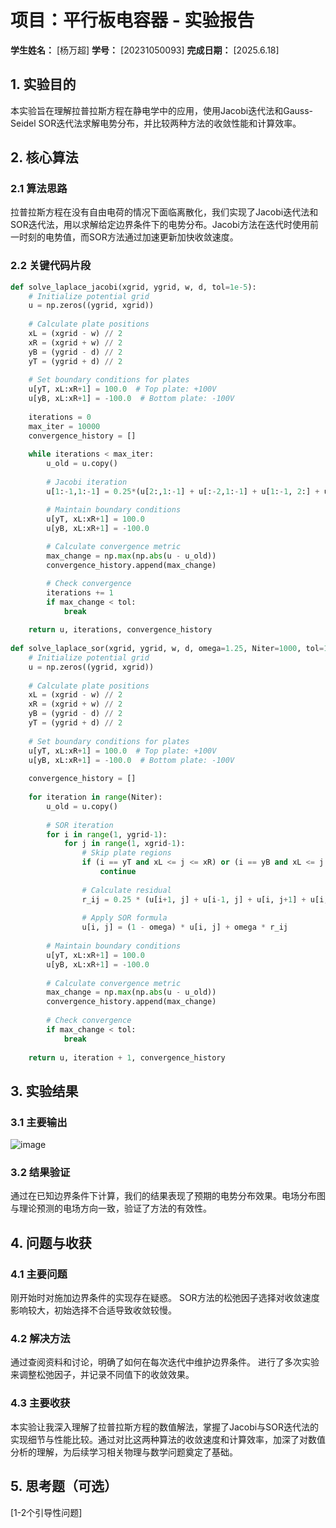 # 项目：平行板电容器 - 实验报告

**学生姓名：** [杨万超] **学号：** [20231050093] **完成日期：** [2025.6.18]

## 1. 实验目的
本实验旨在理解拉普拉斯方程在静电学中的应用，使用Jacobi迭代法和Gauss-Seidel SOR迭代法求解电势分布，并比较两种方法的收敛性能和计算效率。

## 2. 核心算法
### 2.1 算法思路
拉普拉斯方程在没有自由电荷的情况下面临离散化，我们实现了Jacobi迭代法和SOR迭代法，用以求解给定边界条件下的电势分布。Jacobi方法在迭代时使用前一时刻的电势值，而SOR方法通过加速更新加快收敛速度。

### 2.2 关键代码片段
```python
def solve_laplace_jacobi(xgrid, ygrid, w, d, tol=1e-5):
    # Initialize potential grid
    u = np.zeros((ygrid, xgrid))
    
    # Calculate plate positions
    xL = (xgrid - w) // 2
    xR = (xgrid + w) // 2
    yB = (ygrid - d) // 2
    yT = (ygrid + d) // 2
    
    # Set boundary conditions for plates
    u[yT, xL:xR+1] = 100.0  # Top plate: +100V
    u[yB, xL:xR+1] = -100.0  # Bottom plate: -100V
    
    iterations = 0
    max_iter = 10000
    convergence_history = []
    
    while iterations < max_iter:
        u_old = u.copy()
        
        # Jacobi iteration
        u[1:-1,1:-1] = 0.25*(u[2:,1:-1] + u[:-2,1:-1] + u[1:-1, 2:] + u[1:-1,:-2]) 

        # Maintain boundary conditions
        u[yT, xL:xR+1] = 100.0
        u[yB, xL:xR+1] = -100.0
        
        # Calculate convergence metric
        max_change = np.max(np.abs(u - u_old))
        convergence_history.append(max_change)

        # Check convergence
        iterations += 1
        if max_change < tol:
            break
    
    return u, iterations, convergence_history
    
def solve_laplace_sor(xgrid, ygrid, w, d, omega=1.25, Niter=1000, tol=1e-5):
    # Initialize potential grid
    u = np.zeros((ygrid, xgrid))
    
    # Calculate plate positions
    xL = (xgrid - w) // 2
    xR = (xgrid + w) // 2
    yB = (ygrid - d) // 2
    yT = (ygrid + d) // 2
    
    # Set boundary conditions for plates
    u[yT, xL:xR+1] = 100.0  # Top plate: +100V
    u[yB, xL:xR+1] = -100.0  # Bottom plate: -100V
    
    convergence_history = []
    
    for iteration in range(Niter):
        u_old = u.copy()
        
        # SOR iteration
        for i in range(1, ygrid-1):
            for j in range(1, xgrid-1):
                # Skip plate regions
                if (i == yT and xL <= j <= xR) or (i == yB and xL <= j <= xR):
                    continue
                
                # Calculate residual
                r_ij = 0.25 * (u[i+1, j] + u[i-1, j] + u[i, j+1] + u[i, j-1])
                
                # Apply SOR formula
                u[i, j] = (1 - omega) * u[i, j] + omega * r_ij
        
        # Maintain boundary conditions
        u[yT, xL:xR+1] = 100.0
        u[yB, xL:xR+1] = -100.0
        
        # Calculate convergence metric
        max_change = np.max(np.abs(u - u_old))
        convergence_history.append(max_change)
        
        # Check convergence
        if max_change < tol:
            break
    
    return u, iteration + 1, convergence_history
```

## 3. 实验结果

### 3.1 主要输出

![image](https://github.com/user-attachments/assets/aba61b68-f86b-4de0-9ab2-8964d994ebd5)


### 3.2 结果验证

通过在已知边界条件下计算，我们的结果表现了预期的电势分布效果。电场分布图与理论预测的电场方向一致，验证了方法的有效性。

## 4. 问题与收获

### 4.1 主要问题

刚开始时对施加边界条件的实现存在疑惑。
SOR方法的松弛因子选择对收敛速度影响较大，初始选择不合适导致收敛较慢。

### 4.2 解决方法

通过查阅资料和讨论，明确了如何在每次迭代中维护边界条件。
进行了多次实验来调整松弛因子，并记录不同值下的收敛效果。

### 4.3 主要收获

本实验让我深入理解了拉普拉斯方程的数值解法，掌握了Jacobi与SOR迭代法的实现细节与性能比较。通过对比这两种算法的收敛速度和计算效率，加深了对数值分析的理解，为后续学习相关物理与数学问题奠定了基础。

## 5. 思考题（可选）

[1-2个引导性问题]
